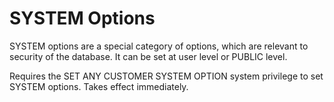<!-- loioa44cf5a084f21015904cee9b7ebea0ec -->

# SYSTEM Options

SYSTEM options are a special category of options, which are relevant to security of the database. It can be set at user level or PUBLIC level.

Requires the SET ANY CUSTOMER SYSTEM OPTION system privilege to set SYSTEM options. Takes effect immediately.

